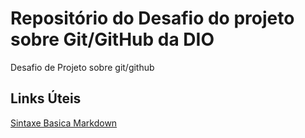 # Repositório do Desafio do projeto sobre Git/GitHub da DIO 
Desafio de Projeto sobre git/github


## Links Úteis

[Sintaxe Basica Markdown](https://www.markdownguide.org/)
